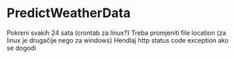 # PredictWeatherData

Pokreni svakih 24 sata (crontab za linux?)
Treba promjeniti file location (za linux je drugačije nego za windows)
Hendlaj http status code exception ako se dogodi
